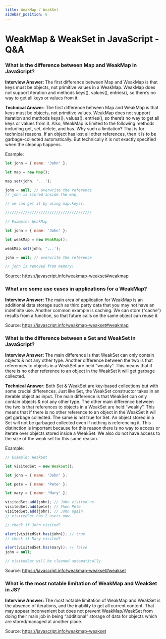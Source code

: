 ```yaml
---
title: WeakMap / WeakSet
sidebar_position: 8
---
```


# WeakMap & WeakSet in JavaScript - Q&A

### What is the difference between Map and WeakMap in JavaScript?

**Interview Answer:** The first difference between Map and WeakMap is that keys must be objects, not primitive values in a WeakMap. WeakMap does not support iteration and methods keys(), values(), entries(), so there’s no way to get all keys or values from it.

**Technical Answer:** The first difference between Map and WeakMap is that keys must be objects, not primitive values. WeakMap does not support iteration and methods keys(), values(), entries(), so there’s no way to get all keys or values from it. Also, WeakMap is limited to the following methods including get, set, delete, and has. Why such a limitation? That is for technical reasons. If an object has lost all other references, then it is to be garbage-collected automatically. But technically it is not exactly specified when the cleanup happens.

Example:

```js
let john = { name: 'John' };

let map = new Map();

map.set(john, '...');

john = null; // overwrite the reference
// john is stored inside the map,

// we can get it by using map.keys()

///////////////////////////////////////

// Example: WeakMap

let john = { name: 'John' };

let weakMap = new WeakMap();

weakMap.set(john, '...');

john = null; // overwrite the reference

// john is removed from memory!
```

Source: <https://javascript.info/weakmap-weakset#weakmap>

### What are some use cases in applications for a WeakMap?

**Interview Answer:** The main area of application for WeakMap is an additional data storage such as third party data that you may not have an indefinite use. Another common example is caching. We can store (“cache”) results from a function, so that future calls on the same object can reuse it.

Source: <https://javascript.info/weakmap-weakset#weakmap>

### What is the difference between a Set and WeakSet in JavaScript?

**Interview Answer:** The main difference is that WeakSet can only contain objects & not any other type. Another difference between the two is that references to objects in a WeakSet are held “weakly”. This means that if there is no other reference to an object in the WeakSet it will get garbage collected.

**Technical Answer:** Both Set & WeakSet are key-based collections but with some crucial differences. Just like Set, the WeakSet constructor takes in an iterable object as input. The main difference is that WeakSet can only contain objects & not any other type. The other main difference between the two is that references to objects in a WeakSet are held “weakly”. This means that if there is no other reference to an object in the WeakSet it will get garbage collected. The same is not true for Set. An object stored in a Set will not be garbaged collected even if nothing is referencing it. This distinction is important because for this reason there is no way to access or iterate over objects stored inside a WeakSet. We also do not have access to the size of the weak set for this same reason.

Example:

```js
// Example: WeakSet

let visitedSet = new WeakSet();

let john = { name: 'John' };

let pete = { name: 'Pete' };

let mary = { name: 'Mary' };

visitedSet.add(john); // John visited us
visitedSet.add(pete); // Then Pete
visitedSet.add(john); // John again
// visitedSet has 2 users now

// check if John visited?

alert(visitedSet.has(john)); // true
// check if Mary visited?

alert(visitedSet.has(mary)); // false
john = null;

// visitedSet will be cleaned automatically
```

Source: <https://javascript.info/weakmap-weakset#weakset>

### What is the most notable limitation of WeakMap and WeakSet in JS?

**Interview Answer:** The most notable limitation of WeakMap and WeakSet is the absence of iterations, and the inability to get all current content. That may appear inconvenient but does not prevent WeakMap/WeakSet from doing their main job in being “additional” storage of data for objects which are stored/managed at another place.

Source: <https://javascript.info/weakmap-weakset>
